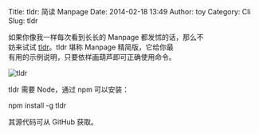 Title: tldr: 简读 Manpage
Date: 2014-02-18 13:49
Author: toy
Category: Cli
Slug: tldr

如果你像我一样每次看到长长的 Manpage 都发怵的话，那么不  
妨来试试 [tldr][t]。tldr 堪称 Manpage 精简版，它给你最  
有用的示例说明，只要依样画葫芦即可正确使用命令。

![tldr](/img/2014/02/tldr.png)

tldr 需要 Node，通过 npm 可以安装：

npm install -g tldr

其源代码可从 GitHub 获取。

[t]: https://github.com/rprieto/tldr
